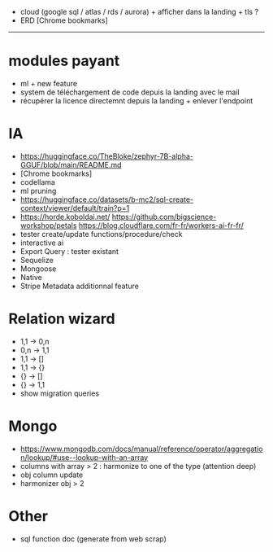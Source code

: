 - cloud (google sql / atlas / rds / aurora) + afficher dans la landing + tls ?
- ERD [Chrome bookmarks]



----------------------------------------------------------


# modules payant
- ml + new feature
- system de téléchargement de code depuis la landing avec le mail
- récupérer la licence directemnt depuis la landing + enlever l'endpoint

# IA
- https://huggingface.co/TheBloke/zephyr-7B-alpha-GGUF/blob/main/README.md
- [Chrome bookmarks]
- codellama
- ml pruning
- https://huggingface.co/datasets/b-mc2/sql-create-context/viewer/default/train?p=1
- https://horde.koboldai.net/ https://github.com/bigscience-workshop/petals https://blog.cloudflare.com/fr-fr/workers-ai-fr-fr/
- tester create/update functions/procedure/check
- interactive ai
- Export Query : tester existant
- Sequelize
- Mongoose
- Native
- Stripe Metadata additionnal feature


# Relation wizard
- 1,1 -> 0,n
- 0,n -> 1,1
- 1,1 -> []
- 1,1 -> {}
- {} -> []
- {} -> 1,1
- show migration queries


# Mongo
- https://www.mongodb.com/docs/manual/reference/operator/aggregation/lookup/#use--lookup-with-an-array
- columns with array > 2 : harmonize to one of the type (attention deep)
- obj column update
- harmonizer obj > 2


# Other
- sql function doc (generate from web scrap)
